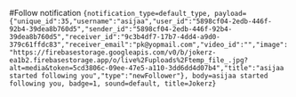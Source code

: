 #Follow notification
```{notification_type=default_type, payload={"unique_id":35,"username":"asijaa","user_id":"5898cf04-2edb-446f-92b4-39dea8b760d5","sender_id":"5898cf04-2edb-446f-92b4-39dea8b760d5","receiver_id":"9c3b4df7-17b7-4dd4-a9d0-379c61ffdc83","receiver_email":"pk@yopmail.com","video_id":"","image":"https://firebasestorage.googleapis.com/v0/b/jokerz-ea1b2.firebasestorage.app/o/live%2Fuploads%2Ftemp_file_.jpg?alt=media&token=5cd3806c-09ee-47e5-a110-3dd6dd4d07b4","title":"asijaa started following you","type":"newFollower"}, body=asijaa started following you, badge=1, sound=default, title=Jokerz}```
